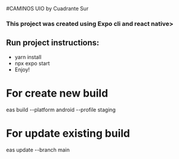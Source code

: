 #CAMINOS UIO by Cuadrante Sur
### This project was created using Expo cli and react native>
## Run project instructions:
- yarn install
- npx expo start
- Enjoy!

# For create new build
eas build --platform android --profile staging

# For update existing build
eas update --branch main

